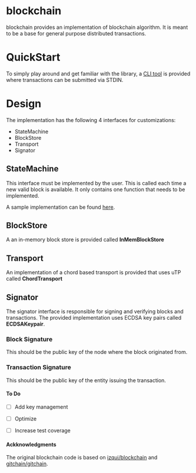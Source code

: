 # blockchain

blockchain provides an implementation of blockchain algorithm.  It is
meant to be a base for general purpose distributed transactions.

# QuickStart

To simply play around and get familiar with the library, a [CLI tool](https://github.com/ipkg/blockchain/tree/v2-dev/cmd)
is provided where transactions can be submitted via STDIN.

# Design

The implementation has the following 4 interfaces for customizations:

- StateMachine
- BlockStore
- Transport
- Signator

## StateMachine
This interface must be implemented by the user.  This is called each time a new
valid block is available.  It only contains one function that needs to be implemented.

A sample implementation can be found [here](https://github.com/ipkg/blockchain/tree/v2-dev/cmd).

## BlockStore
A an in-memory block store is provided called **InMemBlockStore**

## Transport
An implementation of a chord based transport is provided that uses uTP called **ChordTransport**

## Signator
The signator interface is responsible for signing and verifying blocks and transactions.  The provided
implementation uses ECDSA key pairs called **ECDSAKeypair**.

### Block Signature
This should be the public key of the node where the block originated from.

### Transaction Signature
This should be the public key of the entity issuing the transaction.

#### To Do

- [ ] Add key management
- [ ] Optimize
- [ ] Increase test coverage


#### Ackknowledgments

The original blockchain code is based on [izqui/blockchain](https://github.com/izqui/blockchain) and
[gitchain/gitchain](https://github.com/gitchain/gitchain).
